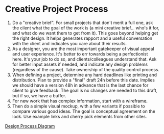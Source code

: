 
# Creative Project Process

1. Do a "creative brief". For small projects that don't merit a full one, ask the cilent what the goal of the work is (a mini creative brief... who's it for, and what do we want them to get from it). This goes beyond helping get the right design. It helps generates rapport and a useful conversation with the client and indicates you care about their results.
2. As a designer, you are the most important gatekeeper of visual appeal and user experience. It's better to err towards being a perfectionist here. It's your job to do so, and clients/colleagues understand that. Ask for better input assets if needed, and indicate any design problems (regardless of the cause). Take ownership of the quality control process.
3. When defining a project, determine any hard deadlines like printing and distribution. Plan to provide a "final" draft 24h before this date. Implies we should have a version 48h in advance that is the last chance for client to give feedback. The goal is no changes are needed to this draft, but if so, we have a buffer.
4. For new work that has complex information, start with a wireframe.
5. Then do a simple visual mockup, with a few variants if possible to compare various good ideas. The goal is conceptual agreement on the look. Use example links and cherry pick elements from other sites.

[Design Process Diagram](https://drive.google.com/open?id=1zNzPbZLEUcmclpJukXI5UashcI0_gbpC)
